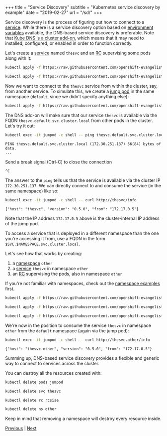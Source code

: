 +++
title = "Service Discovery"
subtitle = "Kubernetes service discovery by example"
date = "2019-02-27"
url = "/sd/"
+++

Service discovery is the process of figuring out how to connect to a [service](/service/).
While there is a service discovery option based on [environment variables](https://kubernetes.io/docs/concepts/services-networking/connect-applications-service/#environment-variables) available,
the DNS-based service discovery is preferable. Note that [Kube DNS is a cluster add-on](https://github.com/kubernetes/kubernetes/blob/master/cluster/addons/dns/kube-dns/README.md), which means that it may need to installed, configured, or enabled in order to function correctly.

Let's create a [service](https://github.com/openshift-evangelists/kbe/blob/main/specs/sd/svc.yaml) named
`thesvc` and an [RC](https://github.com/openshift-evangelists/kbe/blob/main/specs/sd/rc.yaml) supervising
some pods along with it:

```bash
kubectl apply -f https://raw.githubusercontent.com/openshift-evangelists/kbe/main/specs/sd/rc.yaml
```

```bash
kubectl apply -f https://raw.githubusercontent.com/openshift-evangelists/kbe/main/specs/sd/svc.yaml
```

Now we want to connect to the `thesvc` service from within the cluster, say, from another service.
To simulate this, we create a [jump pod](https://github.com/openshift-evangelists/kbe/blob/main/specs/sd/jumpod.yaml)
in the same namespace (`default`, since we didn't specify anything else):

```bash
kubectl apply -f https://raw.githubusercontent.com/openshift-evangelists/kbe/main/specs/sd/jumpod.yaml
```

The DNS add-on will make sure that our service `thesvc` is available via the FQDN
`thesvc.default.svc.cluster.local` from other pods in the cluster. Let's try it out:

```bash
kubectl exec -it jumpod -c shell -- ping thesvc.default.svc.cluster.local
```
```cat
PING thesvc.default.svc.cluster.local (172.30.251.137) 56(84) bytes of data.
...
```

Send a break signal (Ctrl-C) to close the connection
```bash
^C
```

The answer to the `ping` tells us that the service is available via the cluster
IP `172.30.251.137`. We can directly connect to and consume the service (in the same namespace) like so:

```bash
kubectl exec -it jumpod -c shell -- curl http://thesvc/info
```
```cat
{"host": "thesvc", "version": "0.5.0", "from": "172.17.0.5"}
```

Note that the IP address `172.17.0.5` above is the cluster-internal IP address
of the jump pod.

To access a service that is deployed in a different namespace than the one you're
accessing it from, use a FQDN in the form `$SVC.$NAMESPACE.svc.cluster.local`.

Let's see how that works by creating:

1. a [namespace](https://github.com/openshift-evangelists/kbe/blob/main/specs/sd/other-ns.yaml) `other`
1. a [service](https://github.com/openshift-evangelists/kbe/blob/main/specs/sd/other-svc.yaml) `thesvc` in namespace `other`
1. an [RC](https://github.com/openshift-evangelists/kbe/blob/main/specs/sd/other-rc.yaml) supervising the pods, also in namespace `other`

If you're not familiar with namespaces, check out the [namespace examples](/ns/) first.

```bash
kubectl apply -f https://raw.githubusercontent.com/openshift-evangelists/kbe/main/specs/sd/other-ns.yaml
```
```bash
kubectl apply -f https://raw.githubusercontent.com/openshift-evangelists/kbe/main/specs/sd/other-rc.yaml
```
```bash
kubectl apply -f https://raw.githubusercontent.com/openshift-evangelists/kbe/main/specs/sd/other-svc.yaml
```

We're now in the position to consume the service `thesvc` in namespace `other` from the
`default` namespace (again via the jump pod):

```bash
kubectl exec -it jumpod -c shell -- curl http://thesvc.other/info
```
```cat
{"host": "thesvc.other", "version": "0.5.0", "from": "172.17.0.5"}
```

Summing up, DNS-based service discovery provides a flexible and generic way to
connect to services across the cluster.

You can destroy all the resources created with:

```bash
kubectl delete pods jumpod
```
```bash
kubectl delete svc thesvc
```
```bash
kubectl delete rc rcsise
```
```bash
kubectl delete ns other
```

Keep in mind that removing a namespace will destroy every resource inside.

[Previous](/services) | [Next](/pf)
